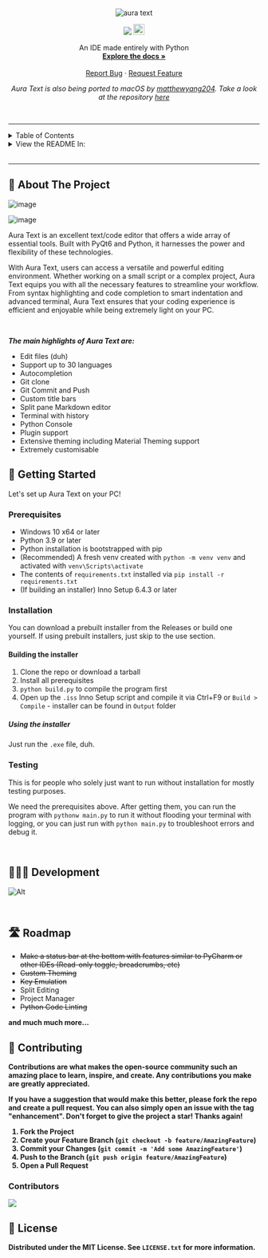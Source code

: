 <!-- PROJECT LOGO -->
<br />
<div align="center">

  ![aura text](https://github.com/user-attachments/assets/ebc56c38-c7c3-499a-b68b-28cfcdd4ab6d)


  <a style="text-decoration:none">
    <img src="https://img.shields.io/github/downloads/rohankishore/Aura-Text/total.svg"/>
  </a>  <a href='https://ko-fi.com/V7V7QZ7GS' target='_blank'><img height='10' style='border:0px;height:22px;' src='https://storage.ko-fi.com/cdn/kofi5.png?v=3' border='1' alt='Buy Me a Coffee at ko-fi.com' /></a>
      
  <p align="center">
    An IDE made entirely with Python
    <br />
    <a href="https://github.com/rohankishore/Aura-Text/wiki"><strong>Explore the docs »</strong></a>   
    <br />
    <br />
    <a href="https://github.com/rohankishore/Aura-Text/issues">Report Bug</a>
    ·   
    <a href="https://github.com/rohankishore/Aura-Text/issues/new?assignees=&labels=&projects=&template=feature_request.md&title=">Request Feature</a>

  *Aura Text is also being ported to macOS by [matthewyang204](https://github.com/matthewyang204). Take a look at the repository [here](https://github.com/matthewyang204/Aura-Text-Mac)*
  </p>
</div>    

<br>
<hr>

<!-- TABLE OF CONTENTS -->
<details>
  <summary>Table of Contents</summary>
  <ol>
    <li>
      <a href="#-about-the-project">About The Project</a>
    </li>
    <li>
      <a href="#-getting-started">Getting Started</a>
      <ul>
        <li><a href="#prerequisites">Prerequisites</a></li>
        <li><a href="#installation">Installation</a></li>
        <ul>
        <li><a href="#with-nuitka">With Nuitka</a></li>
        <li><a href="#-as-a-python-file">As a Python File</a></li>
      </ul>
      </ul>
    </li>
    <li><a href="#development">Development</a></li>
    <li><a href="#roadmap">Roadmap</a></li>
    <li><a href="#-contributing">Contributing</a></li>
    <li><a href="#-license">License</a></li>
    <li><a href="#-contact">Contact</a></li>
  </ol>
</details>

<!-- LANGUAGE SWITCHER -->
<details>
  <summary>View the README In:</summary>
  <ol>
    <li>    
      <a href="translate/README_HN.md">Hindi 🇮🇳</a>
    </li>
    <li>
      <a href="translate/README_DE.md">German</a>
    </li>
    <li><a href="translate/README_ES.md">Español</a></li>
    <li><a href="#-contributing">Russian</a></li>
    <li><a href="translate/ZH-CN/README_ZH-CN.md">简体中文</a></li>
  </ol>
</details>

<br>
<hr>

<!-- ABOUT THE PROJECT -->
## 📖 About The Project

![image](https://github.com/user-attachments/assets/360d1ce8-5047-4534-8b84-b01ecc670725)

![image](https://github.com/user-attachments/assets/fca92d3e-4218-4550-96ca-dfa85dbc27dc)

Aura Text is an excellent text/code editor that offers a wide array of essential tools. Built with PyQt6 and Python, it harnesses the power and flexibility of these technologies.

With Aura Text, users can access a versatile and powerful editing environment. Whether working on a small script or a complex project, Aura Text equips you with all the necessary features to streamline your workflow. From syntax highlighting and code completion to smart indentation and advanced terminal, Aura Text ensures that your coding experience is efficient and enjoyable while being extremely light on your PC.

<br>


***The main highlights of Aura Text are:***
- Edit files (duh)
- Support up to 30 languages
- Autocompletion
- Git clone
- Git Commit and Push
- Custom title bars
- Split pane Markdown editor
- Terminal with history
- Python Console
- Plugin support
- Extensive theming including Material Theming support
- Extremely customisable
  
<!-- GETTING STARTED -->
## 🏃 Getting Started

Let's set up Aura Text on your PC!

### Prerequisites
- Windows 10 x64 or later
- Python 3.9 or later
- Python installation is bootstrapped with pip
- (Recommended) A fresh venv created with `python -m venv venv` and activated with `venv\Scripts\activate`
- The contents of `requirements.txt` installed via `pip install -r requirements.txt`
- (If building an installer) Inno Setup 6.4.3 or later

### Installation
You can download a prebuilt installer from the Releases or build one yourself. If using prebuilt installers, just skip to the use section.

#### Building the installer
1. Clone the repo or download a tarball
2. Install all prerequisites
3. `python build.py` to compile the program first
4. Open up the `.iss` Inno Setup script and compile it via Ctrl+F9 or `Build > Compile` - installer can be found in `Output` folder

##### Using the installer
Just run the `.exe` file, duh.

### Testing
This is for people who solely just want to run without installation for mostly testing purposes.

We need the prerequisites above. After getting them, you can run the program with `pythonw main.py` to run it without flooding your terminal with logging, or you can just run with `python main.py` to troubleshoot errors and debug it.

<br>

## 🧑🏻‍💻 Development 

![Alt](https://repobeats.axiom.co/api/embed/c478f91eea3690c7415f891646a2a15a62b4fb20.svg "Repobeats analytics image")


<br>

## 🛣️ Roadmap

- <strike> Make a status bar at the bottom with features similar to PyCharm or other IDEs (Read-only toggle, breadcrumbs, etc) </strike>
- <strike> Custom Theming </strike>
-  <strike> Key Emulation </strike>
- Split Editing
- Project Manager
- <strike> Python Code Linting </strike>

<b> and much much more... </b>


<b>

<!-- CONTRIBUTING -->
## 🛂 Contributing

Contributions are what makes the open-source community such an amazing place to learn, inspire, and create. Any contributions you make are **greatly appreciated**.

If you have a suggestion that would make this better, please fork the repo and create a pull request. You can also simply open an issue with the tag "enhancement".
Don't forget to give the project a star! Thanks again!

1. Fork the Project
2. Create your Feature Branch (`git checkout -b feature/AmazingFeature`)
3. Commit your Changes (`git commit -m 'Add some AmazingFeature'`)
4. Push to the Branch (`git push origin feature/AmazingFeature`)
5. Open a Pull Request

### Contributors

<a href="https://github.com/rohankishore/Aura-Text/graphs/contributors">
  <img class="dark-light" src="https://contrib.rocks/image?repo=rohankishore/Aura-Text&anon=0&columns=25&max=100&r=true" />
</a>

<b>

<!-- LICENSE -->
## 🪪 License

Distributed under the MIT License. See `LICENSE.txt` for more information.

